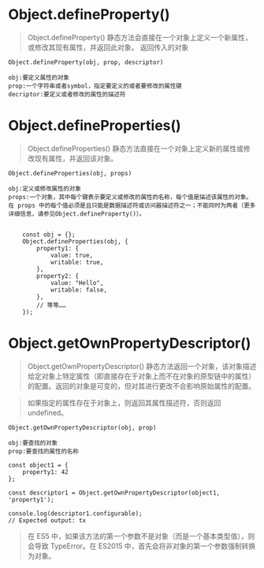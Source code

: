 # Object.defineProperty()

> Object.defineProperty() 静态方法会直接在一个对象上定义一个新属性，或修改其现有属性，并返回此对象。
> 返回传入的对象

    Object.defineProperty(obj, prop, descriptor)

    obj:要定义属性的对象
    prop:一个字符串或者symbol，指定要定义的或者要修改的属性键
    decriptor:要定义或者修改的属性的描述符

# Object.defineProperties()

> Object.defineProperties() 静态方法直接在一个对象上定义新的属性或修改现有属性，并返回该对象。

    Object.defineProperties(obj, props)

    obj:定义或修改属性的对象
    props:一个对象，其中每个键表示要定义或修改的属性的名称，每个值是描述该属性的对象。在 props 中的每个值必须是且只能是数据描述符或访问器描述符之一；不能同时为两者（更多详细信息，请参见Object.defineProperty()）。


        const obj = {};
        Object.defineProperties(obj, {
            property1: {
                value: true,
                writable: true,
            },
            property2: {
                value: "Hello",
                writable: false,
            },
            // 等等……
        });

# Object.getOwnPropertyDescriptor()

> Object.getOwnPropertyDescriptor() 静态方法返回一个对象，该对象描述给定对象上特定属性（即直接存在于对象上而不在对象的原型链中的属性）的配置。返回的对象是可变的，但对其进行更改不会影响原始属性的配置。

> 如果指定的属性存在于对象上，则返回其属性描述符，否则返回 undefined。

    Object.getOwnPropertyDescriptor(obj, prop)

    obj:要查找的对象
    prop:要查找的属性的名称

    const object1 = {
        property1: 42
    };

    const descriptor1 = Object.getOwnPropertyDescriptor(object1, 'property1');

    console.log(descriptor1.configurable);
    // Expected output: tx

> 在 ES5 中，如果该方法的第一个参数不是对象（而是一个基本类型值），则会导致 TypeError。在 ES2015 中，首先会将非对象的第一个参数强制转换为对象。
